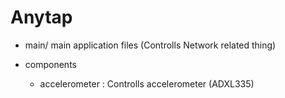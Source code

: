 # Anytap

- main/ main application files (Controlls Network related thing)

- components
  - accelerometer : Controlls accelerometer (ADXL335)

